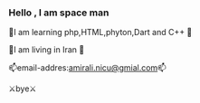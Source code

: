 ### Hello , I am space man 


🚀I am learning php,HTML,phyton,Dart and C++ 🚀

🗿I am living in Iran 🗿

📫email-addres:amirali.nicu@gmial.com📫

⚔️bye⚔️

